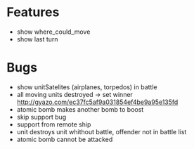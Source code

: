 Features
=======
- show where_could_move
- show last turn

Bugs
=======
- show unitSatelites (airplanes, torpedos) in battle
- all moving units destroyed -> set winner
http://gyazo.com/ec37fc5af9a031854ef4be9a95e135fd
- atomic bomb makes another bomb to boost
- skip support bug
- support from remote ship
- unit destroys unit whithout battle, offender not in battle list
- atomic bomb cannot be attacked

